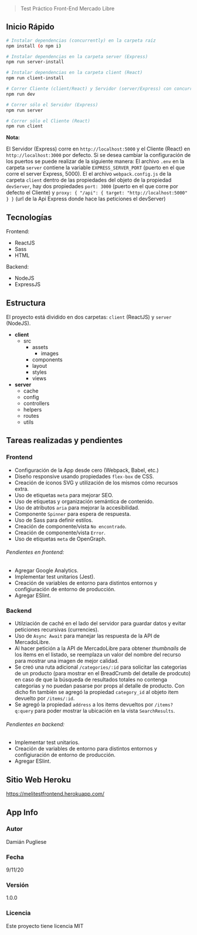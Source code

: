 > Test Práctico Front-End Mercado Libre

## Inicio Rápido  

``` bash
# Instalar dependencias (concurrently) en la carpeta raíz
npm install (o npm i)

# Instalar dependencias en la carpeta server (Express)
npm run server-install

# Instalar dependencias en la carpeta client (React)
npm run client-install

# Correr Cliente (client/React) y Servidor (server/Express) con concurrently simultáneamente
npm run dev

# Correr sólo el Servidor (Express) 
npm run server

# Correr sólo el Cliente (React) 
npm run client
```

**Nota:**

El Servidor (Express) corre en `http://localhost:5000` y el Cliente (React) en `http://localhost:3000` por defecto. 
Si se desea cambiar la configuración de los puertos se puede realizar de la siguiente manera:
El archivo `.env` en la carpeta `server` contiene la variable `EXPRESS_SERVER_PORT` (puerto en el que corre el server Express, 5000).
El el archivo `webpack.config.js` de la carpeta `client` dentro de las propiedades del objeto de la propiedad `devServer`, hay dos 
propiedades `port: 3000` (puerto en el que corre por defecto el Cliente) y `proxy: { "/api": { target: "http://localhost:5000" } }`
(url de la Api Express donde hace las peticiones el devServer)

## Tecnologías
Frontend:
- ReactJS
- Sass
- HTML

Backend:
- NodeJS
- ExpressJS

## Estructura
El proyecto está dividido en dos carpetas: `client` (ReactJS) y `server` (NodeJS).

- **client**
  - src
    - assets
      - images
    - components
    - layout
    - styles
    - views
- **server**
  - cache
  - config
  - controllers 
  - helpers
  - routes
  - utils 

## Tareas realizadas y pendientes 

### Frontend

* Configuración de la App desde cero (Webpack, Babel, etc.)
* Diseño responsive usando propiedades `flex-box` de CSS.
* Creación de íconos SVG y utilización de los mismos cómo recursos extra.
* Uso de etiquetas `meta` para mejorar SEO.
* Uso de etiquetas y organización semántica de contenido.
* Uso de atributos `aria` para mejorar la accesibilidad.
* Componente `Spinner` para espera de respuesta.
* Uso de Sass para definir estilos.
* Creación de componente/vista `No encontrado`.
* Creación de componente/vista `Error`.
* Uso de etiquetas `meta` de OpenGraph.

###### Pendientes en frontend:

* Agregar Google Analytics.
* Implementar test unitarios (Jest).
* Creación de variables de entorno para distintos entornos y configiuración de entorno de producción.
* Agregar ESlint.


### Backend

* Utilziación de caché en el lado del servidor para guardar datos y evitar peticiones recursivas (currencies).
* Uso de `Async Await` para manejar las respuesta de la API de MercadoLibre.
* Al hacer petición a la API de MercadoLibre para obtener *thumbnails* de los items en el listado, se reemplaza un valor del nombre del recurso para mostrar una imagen de mejor calidad.
* Se creó una ruta adicional `/categories/:id` para solicitar las categorias de un producto (para mostrar en el BreadCrumb del detalle de prodcuto) en caso de que la búsqueda de resultados totales no contenga categorias y no puedan pasarse por props al detalle de producto. Con dicho fin también se agregó la propiedad `category_id` al objeto item devuelto por `/items/:id`.
* Se agregó la propiedad `address` a los items devueltos por `/items?q:query` para poder mostrar la ubicación en la vista `SearchResults`. 

###### Pendientes en backend:
* Implementar test unitarios.
* Creación de variables de entorno para distintos entornos y configiuración de entorno de producción.
* Agregar ESlint.

## Sitio Web Heroku

https://melitestfrontend.herokuapp.com/

## App Info

### Autor

Damián Pugliese

### Fecha

9/11/20

### Versión

1.0.0

### Licencia

Este proyecto tiene licencia MIT

